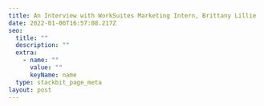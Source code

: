 ```yaml
---
title: An Interview with WorkSuites Marketing Intern, Brittany Lillie
date: 2022-01-06T16:57:08.217Z
seo:
  title: ""
  description: ""
  extra:
    - name: ""
      value: ""
      keyName: name
  type: stackbit_page_meta
layout: post
---
```

